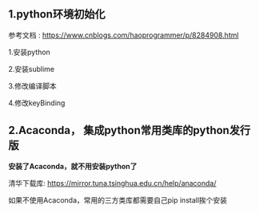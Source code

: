 ## 1.python环境初始化

参考文档 : https://www.cnblogs.com/haoprogrammer/p/8284908.html

1.安装python

2.安装sublime

3.修改编译脚本

4.修改keyBinding



## 2.Acaconda， 集成python常用类库的python发行版

**安装了Acaconda，就不用安装python了**

清华下载库: https://mirror.tuna.tsinghua.edu.cn/help/anaconda/

如果不使用Acaconda，常用的三方类库都需要自己pip install挨个安装





